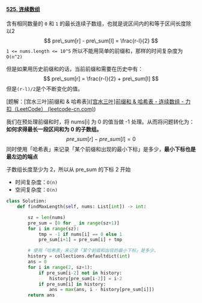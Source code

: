 #### [525. 连续数组](https://leetcode-cn.com/problems/contiguous-array/)

含有相同数量的 `0` 和 `1` 的最长连续子数组，也就是说区间内的和等于区间长度除以2
$$
pre\_sum[r] - pre\_sum[l] = \frac{r-l}{2}
$$
`1 <= nums.length <= 10^5` 所以不能用简单的前缀和，那样的时间复杂度为 `O(n^2)`

但是如果用历史前缀和的话，当前前缀和需要在历史中有：
$$
pre\_sum[r] = \frac{r-l}{2} + pre\_sum[l]
$$
但是`(r-l)/2`是个不断变化的值。

[题解：[宫水三叶]前缀和 & 哈希表]([[宫水三叶]前缀和 & 哈希表 - 连续数组 - 力扣（LeetCode） (leetcode-cn.com)](https://leetcode-cn.com/problems/contiguous-array/solution/gong-shui-san-xie-qian-zhui-he-ha-xi-bia-q400/))

我们在预处理前缀和时，将 nums[i] 为 0 的值当做 -1 处理。从而将问题转化为：**如何求得最长一段区间和为 0 的子数组。**
$$
pre\_sum[r] - pre\_sum[l] = 0
$$
同时使用「哈希表」来记录「某个前缀和出现的最小下标」是多少，**最小下标也是最左边的端点**

子数组长度至少为 2，所以从 pre_sum 的下标 2 开始

- 时间复杂度：`O(n)`
- 空间复杂度：`O(n)`

```python
class Solution:
    def findMaxLength(self, nums: List[int]) -> int:

        sz = len(nums)
        pre_sum = [0 for _ in range(sz+1)]
        for i in range(sz):
            tmp = -1 if nums[i] == 0 else 1
            pre_sum[i+1] = pre_sum[i] + tmp

        # 使用「哈希表」来记录「某个前缀和出现的最小下标」是多少。
        history = collections.defaultdict(int)
        ans = 0
        for i in range(2, sz+1):
            if pre_sum[i-2] not in history:
                history[pre_sum[i-2]] = i-2
            if pre_sum[i] in history:
                ans = max(ans, i - history[pre_sum[i]])
        return ans
```



